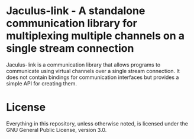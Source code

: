 # Jaculus-link - A standalone communication library for multiplexing multiple channels on a single stream connection

Jaculus-link is a communication library that allows programs to communicate using virtual channels over a single
stream connection. It does not contain bindings for communication interfaces but provides a simple API for creating them.

# License

Everything in this repository, unless otherwise noted, is licensed under the
GNU General Public License, version 3.0.
